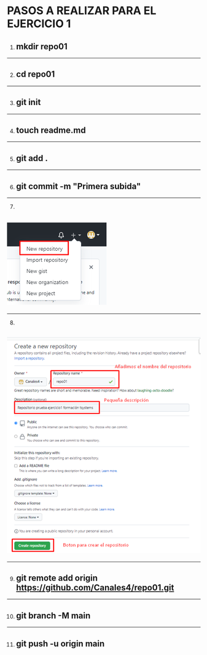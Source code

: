 # PASOS A REALIZAR PARA EL EJERCICIO 1

 1. ## mkdir repo01
 ---
 2. ## cd repo01
 ---
 3. ## git init 
 ---
 4. ## touch readme.md 
 ---
 5. ## git add .
 ---
 6. ## git commit -m "Primera subida"
 ---
 7. 
 ## ![alt text](./img1.png)
 ---
 8. 
 ##  ![alt text](./img2.png)
 ---
 9. ## git remote add origin https://github.com/Canales4/repo01.git
 ---
 10. ## git branch -M main
 ---
 11. ## git push -u origin main